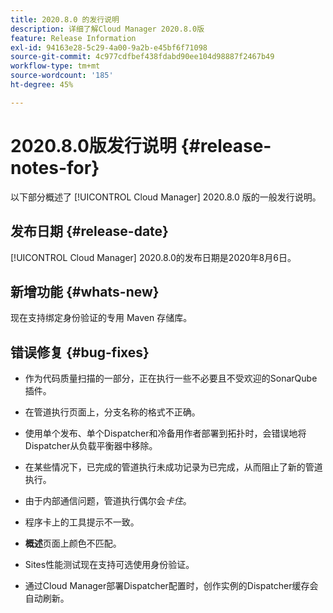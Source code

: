 ```yaml
---
title: 2020.8.0 的发行说明
description: 详细了解Cloud Manager 2020.8.0版
feature: Release Information
exl-id: 94163e28-5c29-4a00-9a2b-e45bf6f71098
source-git-commit: 4c977cdfbef438fdabd90ee104d98887f2467b49
workflow-type: tm+mt
source-wordcount: '185'
ht-degree: 45%

---
```


# 2020.8.0版发行说明 {#release-notes-for}

以下部分概述了 [!UICONTROL Cloud Manager] 2020.8.0 版的一般发行说明。

## 发布日期 {#release-date}

[!UICONTROL Cloud Manager] 2020.8.0的发布日期是2020年8月6日。

## 新增功能 {#whats-new}

现在支持绑定身份验证的专用 Maven 存储库。

## 错误修复 {#bug-fixes}

* 作为代码质量扫描的一部分，正在执行一些不必要且不受欢迎的SonarQube插件。

* 在管道执行页面上，分支名称的格式不正确。

* 使用单个发布、单个Dispatcher和冷备用作者部署到拓扑时，会错误地将Dispatcher从负载平衡器中移除。

* 在某些情况下，已完成的管道执行未成功记录为已完成，从而阻止了新的管道执行。

* 由于内部通信问题，管道执行偶尔会&#x200B;*卡住*。

* 程序卡上的工具提示不一致。

* **概述**&#x200B;页面上颜色不匹配。

* Sites性能测试现在支持可选使用身份验证。

* 通过Cloud Manager部署Dispatcher配置时，创作实例的Dispatcher缓存会自动刷新。
